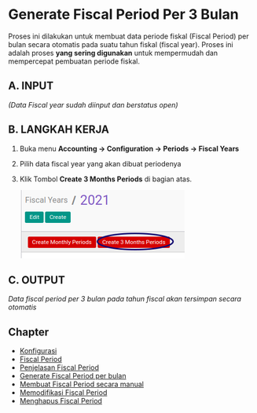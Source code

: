 # Generate Fiscal Period Per 3 Bulan

Proses ini dilakukan untuk membuat data periode fiskal (Fiscal Period) per bulan secara otomatis pada suatu tahun fiskal (fiscal year).
Proses ini adalah proses **yang sering digunakan** untuk mempermudah dan mempercepat pembuatan periode fiskal.

## A. INPUT

*(Data Fiscal year sudah diinput dan berstatus open)*

## B. LANGKAH KERJA

1. Buka menu **Accounting -> Configuration -> Periods -> Fiscal Years**
2. Pilih data fiscal year yang akan dibuat periodenya
3. Klik Tombol **Create 3 Months Periods** di bagian atas.

    ![](../../img/fiscal-period/tombol-3monthly.png)

## C. OUTPUT

*Data fiscal period per 3 bulan pada tahun fiscal akan tersimpan secara otomatis*

## Chapter
- [Konfigurasi](../../konfigurasi.md)
- [Fiscal Period](../fiscal-period.md)
- [Penjelasan Fiscal Period](penjelasan.md)
- [Generate Fiscal Period per bulan](generate-monthly.md)
- [Membuat Fiscal Period secara manual](membuat.md)
- [Memodifikasi Fiscal Period](memodifikasi.md)
- [Menghapus Fiscal Period](menghapus.md)
